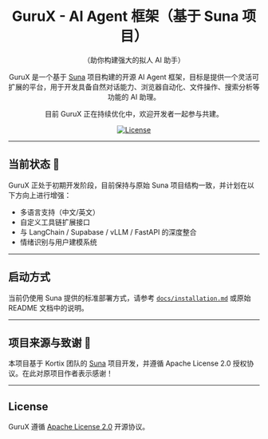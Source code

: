 <div align="center">

# GuruX - AI Agent 框架（基于 Suna 项目）

（助你构建强大的拟人 AI 助手）

GuruX 是一个基于 [Suna](https://github.com/kortix-ai/suna) 项目构建的开源 AI Agent 框架，目标是提供一个灵活可扩展的平台，用于开发具备自然对话能力、浏览器自动化、文件操作、搜索分析等功能的 AI 助理。

目前 GuruX 正在持续优化中，欢迎开发者一起参与共建。

[![License](https://img.shields.io/badge/License-Apache--2.0-blue)](./LICENSE)
</div>

---

## 当前状态 🚧

GuruX 正处于初期开发阶段，目前保持与原始 Suna 项目结构一致，并计划在以下方向上进行增强：

- 多语言支持（中文/英文）
- 自定义工具链扩展接口
- 与 LangChain / Supabase / vLLM / FastAPI 的深度整合
- 情绪识别与用户建模系统

---

## 启动方式

当前仍使用 Suna 提供的标准部署方式，请参考 [`docs/installation.md`](docs/installation.md) 或原始 README 文档中的说明。

---

## 项目来源与致谢 🙏

本项目基于 Kortix 团队的 [Suna](https://github.com/kortix-ai/suna) 项目开发，并遵循 Apache License 2.0 授权协议。在此对原项目作者表示感谢！

---

## License

GuruX 遵循 [Apache License 2.0](./LICENSE) 开源协议。